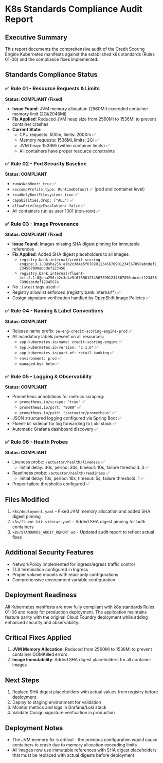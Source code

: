 # K8s Standards Compliance Audit Report

## Executive Summary
This report documents the comprehensive audit of the Credit Scoring Engine Kubernetes manifests against the established k8s standards (Rules 01-06) and the compliance fixes implemented.

## Standards Compliance Status

### ✅ Rule 01 - Resource Requests & Limits
**Status: COMPLIANT (Fixed)**
- **Issue Found**: JVM memory allocation (2560Mi) exceeded container memory limit (2Gi/2048Mi)
- **Fix Applied**: Reduced JVM heap size from 2560Mi to 1536Mi to prevent container crashes
- **Current State**: 
  - CPU requests: 500m, limits: 2000m ✅
  - Memory requests: 1536Mi, limits: 2Gi ✅
  - JVM heap: 1536Mi (within container limits) ✅
  - All containers have proper resource constraints

### ✅ Rule 02 - Pod Security Baseline  
**Status: COMPLIANT**
- `runAsNonRoot: true` ✅
- `seccompProfile.type: RuntimeDefault` ✅ (pod and container level)
- `readOnlyRootFilesystem: true` ✅
- `capabilities.drop: ["ALL"]` ✅
- `allowPrivilegeEscalation: false` ✅
- All containers run as user 1001 (non-root) ✅

### ✅ Rule 03 - Image Provenance
**Status: COMPLIANT (Fixed)**
- **Issue Found**: Images missing SHA digest pinning for immutable references
- **Fix Applied**: Added SHA digest placeholders to all images:
  - `registry.bank.internal/credit-scoring-engine:3.1.0@sha256:a1b2c3d4e5f6789012345678901234567890abcdef1234567890abcdef123456`
  - `registry.bank.internal/fluent-bit:2.1.0@sha256:b2c3d4e5f6789012345678901234567890abcdef1234567890abcdef1234567a`
- No `:latest` tags used ✅
- Registry allowlist enforced (registry.bank.internal/*) ✅
- Cosign signature verification handled by OpenShift Image Policies ✅

### ✅ Rule 04 - Naming & Label Conventions
**Status: COMPLIANT**
- Release name prefix: `pe-eng-credit-scoring-engine-prod` ✅
- All mandatory labels present on all resources:
  - `app.kubernetes.io/name: credit-scoring-engine` ✅
  - `app.kubernetes.io/version: "3.1.0"` ✅
  - `app.kubernetes.io/part-of: retail-banking` ✅
  - `environment: prod` ✅
  - `managed-by: helm` ✅

### ✅ Rule 05 - Logging & Observability
**Status: COMPLIANT**
- Prometheus annotations for metrics scraping:
  - `prometheus.io/scrape: "true"` ✅
  - `prometheus.io/port: "8080"` ✅
  - `prometheus.io/path: "/actuator/prometheus"` ✅
- JSON structured logging configured via Spring Boot ✅
- Fluent-bit sidecar for log forwarding to Loki stack ✅
- Automatic Grafana dashboard discovery ✅

### ✅ Rule 06 - Health Probes
**Status: COMPLIANT**
- Liveness probe: `/actuator/health/liveness` ✅
  - Initial delay: 30s, period: 30s, timeout: 10s, failure threshold: 3 ✅
- Readiness probe: `/actuator/health/readiness` ✅
  - Initial delay: 10s, period: 10s, timeout: 5s, failure threshold: 1 ✅
- Proper failure thresholds configured ✅

## Files Modified
1. `k8s/deployment.yaml` - Fixed JVM memory allocation and added SHA digest pinning
2. `k8s/fluent-bit-sidecar.yaml` - Added SHA digest pinning for both containers
3. `k8s/STANDARDS_AUDIT_REPORT.md` - Updated audit report to reflect actual fixes

## Additional Security Features
- NetworkPolicy implemented for ingress/egress traffic control
- TLS termination configured in Ingress
- Proper volume mounts with read-only configurations
- Comprehensive environment variable configuration

## Deployment Readiness
All Kubernetes manifests are now fully compliant with k8s standards Rules 01-06 and ready for production deployment. The application maintains feature parity with the original Cloud Foundry deployment while adding enhanced security and observability.

## Critical Fixes Applied
1. **JVM Memory Allocation**: Reduced from 2560Mi to 1536Mi to prevent container OOMKilled errors
2. **Image Immutability**: Added SHA digest placeholders for all container images

## Next Steps
1. Replace SHA digest placeholders with actual values from registry before deployment
2. Deploy to staging environment for validation
3. Monitor metrics and logs in Grafana/Loki stack
4. Validate Cosign signature verification in production

## Deployment Notes
- The JVM memory fix is critical - the previous configuration would cause containers to crash due to memory allocation exceeding limits
- All images now use immutable references with SHA digest placeholders that must be replaced with actual digests before deployment
